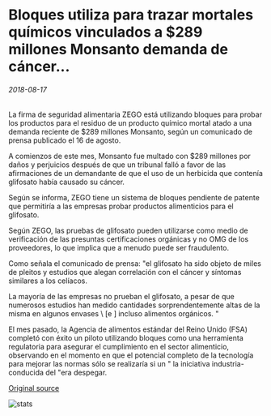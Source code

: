 # Bloques utiliza para trazar mortales químicos vinculados a $289 millones Monsanto demanda de cáncer...

###### 2018-08-17

La firma de seguridad alimentaria ZEGO está utilizando bloques para probar los productos para el residuo de un producto químico mortal atado a una demanda reciente de $289 millones Monsanto, según un comunicado de prensa publicado el 16 de agosto.

A comienzos de este mes, Monsanto fue multado con $289 millones por daños y perjuicios después de que un tribunal falló a favor de las afirmaciones de un demandante de que el uso de un herbicida que contenía glifosato había causado su cáncer.

Según se informa, ZEGO tiene un sistema de bloques pendiente de patente que permitiría a las empresas probar productos alimenticios para el glifosato.

Según ZEGO, las pruebas de glifosato pueden utilizarse como medio de verificación de las presuntas certificaciones orgánicas y no OMG de los proveedores, lo que implica que a menudo puede ser fraudulento.

Como señala el comunicado de prensa: "el glifosato ha sido objeto de miles de pleitos y estudios que alegan correlación con el cáncer y síntomas similares a los celíacos.

La mayoría de las empresas no prueban el glifosato, a pesar de que numerosos estudios han medido cantidades sorprendentemente altas de la misma en algunos envases \ [e \] incluso alimentos orgánicos. "

El mes pasado, la Agencia de alimentos estándar del Reino Unido (FSA) completó con éxito un piloto utilizando bloques como una herramienta regulatoria para asegurar el cumplimiento en el sector alimenticio, observando en el momento en que el potencial completo de la tecnología para mejorar las normas sólo se realizaría si un " la iniciativa industria-conducida del "era despegar.

[Original source](https://cointelegraph.com/news/blockchain-used-to-trace-deadly-chemical-linked-to-289-mln-monsanto-cancer-lawsuit)

![stats](https://c.statcounter.com/11760860/0/a89fa40b/1/ "stats")